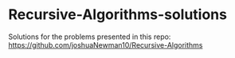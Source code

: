 # Recursive-Algorithms-solutions
Solutions for the problems presented in this repo: https://github.com/joshuaNewman10/Recursive-Algorithms
